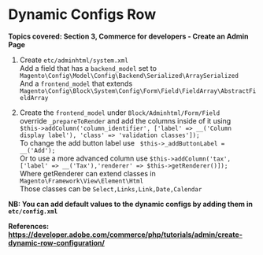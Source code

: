 # Dynamic Configs Row 

<b>Topics covered: Section 3, Commerce for developers - Create an Admin Page</b>

1. Create ```etc/adminhtml/system.xml```<br>
Add a field that has a ```backend_model``` set to<br>
 ```Magento\Config\Model\Config\Backend\Serialized\ArraySerialized```<br>
And a ```frontend_model``` that extends<br>
 ```Magento\Config\Block\System\Config\Form\Field\FieldArray\AbstractFieldArray```<br>

2. Create the ```frontend_model``` under ```Block/Adminhtml/Form/Field```<br>
override ```_prepareToRender``` and add the columns inside of it using<br>
```$this->addColumn('column_identifier', ['label' => __('Column display label'), 'class' => 'validation classes']);```<br>
To change the add button label use ``` $this->_addButtonLabel = __('Add');```<br>
Or to use a more advanced column use ```$this->addColumn('tax', ['label' => __('Tax'),'renderer' => $this->getRenderer()]);```<br>
Where getRenderer can extend classes in ```Magento\Framework\View\Element\Html```<br>
Those classes can be ```Select,Links,Link,Date,Calendar```<br>

<b>NB: You can add default values to the dynamic configs by adding them in ```etc/config.xml```</b><br>

<b>References: https://developer.adobe.com/commerce/php/tutorials/admin/create-dynamic-row-configuration/</b>

